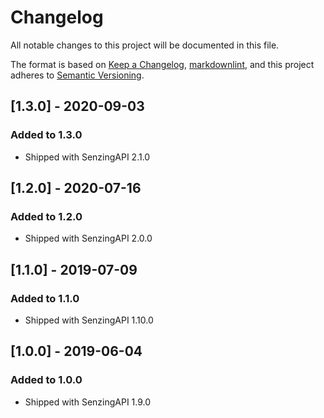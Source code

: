 # Changelog

All notable changes to this project will be documented in this file.

The format is based on [Keep a Changelog](https://keepachangelog.com/en/1.0.0/),
[markdownlint](https://dlaa.me/markdownlint/),
and this project adheres to [Semantic Versioning](https://semver.org/spec/v2.0.0.html).

## [1.3.0] - 2020-09-03

### Added to 1.3.0

- Shipped with SenzingAPI 2.1.0

## [1.2.0] - 2020-07-16

### Added to 1.2.0

- Shipped with SenzingAPI 2.0.0

## [1.1.0] - 2019-07-09

### Added to 1.1.0

- Shipped with SenzingAPI 1.10.0

## [1.0.0] - 2019-06-04

### Added to 1.0.0

- Shipped with SenzingAPI 1.9.0

